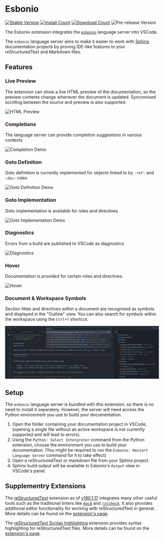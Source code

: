 # Esbonio

[![Stable Version](https://img.shields.io/visual-studio-marketplace/v/swyddfa.esbonio.svg?label=stable&color=&style=flat-square)](https://marketplace.visualstudio.com/items?itemName=swyddfa.esbonio)
[![Install Count](https://img.shields.io/visual-studio-marketplace/i/swyddfa.esbonio.svg?style=flat-square)](https://marketplace.visualstudio.com/items?itemName=swyddfa.esbonio)
[![Download Count](https://img.shields.io/visual-studio-marketplace/d/swyddfa.esbonio.svg?style=flat-square)](https://marketplace.visualstudio.com/items?itemName=swyddfa.esbonio)
![Pre-release Version](https://img.shields.io/visual-studio-marketplace/v/swyddfa.esbonio?include_prereleases&label=pre-release&style=flat-square)

The Esbonio extension integrates the [`esbonio`](https://pypi.org/project/esbonio/) language server into VSCode.

The `esbonio` language server aims to make it easier to work with [Sphinx](https://www.sphinx-doc.org/en/master/) documentation projects by proving IDE-like features to your reStructuredText and Markdown files.

## Features

### Live Preview

The extension can show a live HTML preview of the documentation, so the preview contents change whenever the document is updated.
Syncronised scrolling between the source and preview is also supported.

![HTML Preview](../resources/images/vscode-preview-demo.gif)

### Completions

The language server can provide completion suggestions in various contexts

![Completion Demo](../resources/images/completion-demo.gif)

### Goto Definition

Goto definition is currently implemented for objects linked to by
`:ref:` and `:doc:` roles

![Goto Definition Demo](../resources/images/definition-demo.gif)

### Goto Implementation

Goto implementation is available for roles and directives

![Goto Implementation Demo](../resources/images/implementation-demo.gif)
### Diagnostics

Errors from a build are published to VSCode as diagnostics

![Diagnostics](../resources/images/diagnostic-sphinx-errors-demo.png)

### Hover

Documentation is provided for certain roles and directives.

![Hover](../resources/images/hover-demo.png)

### Document & Workspace Symbols

Section titles and directives within a document are recognised as symbols and displayed in the "Outline" view.
You can also search for symbols within the workspace using the `Ctrl+T` shortcut.

![Document & Worspace Symbols](../resources/images/document-workspace-symbols-demo.png)

## Setup

The `esbonio` language server is bundled with this extension, so there is no need to install it separately.
However, the server will need access the Python environment you use to build your documentation.

1. Open the folder containing your documentation project in VSCode, (opening a single file without an active workspace is not currently supported and will lead to errors).
1. Using the `Python: Select Interpreter` command from the Python extension, choose the environment you use to build your documentation.
   (You might be required to run the `Esbonio: Restart Language Server` command for it to take effect)
1. Open a reStructuredText or markdown file from your Sphinx project.
1. Sphinx build output will be available in Esbonio's `Output` view in VSCode's panel.

## Supplementry Extensions

The [reStructuredText](https://marketplace.visualstudio.com/items?itemName=lextudio.restructuredtext) extension as of [v190.1.17](https://github.com/vscode-restructuredtext/vscode-restructuredtext/releases/tag/190.1.17) integrates many other useful tools such as the traditional linters like [`doc8`](https://pypi.org/project/doc8/) and [`rstcheck`](https://pypi.org/project/rstcheck/).
It also provides additional editor functionality for working with reStructuredText in general.
More details can be found on the [extension's page](https://marketplace.visualstudio.com/items?itemName=lextudio.restructuredtext).

The [reStructuredText Syntax highlighting](https://marketplace.visualstudio.com/items?itemName=trond-snekvik.simple-rst) extension provides syntax highlighting for reStructuredText files.
More details can be found on the [extension's page](https://marketplace.visualstudio.com/items?itemName=trond-snekvik.simple-rst).
